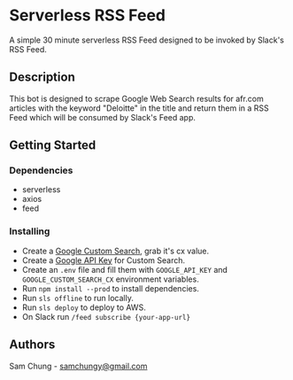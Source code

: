 # Serverless RSS Feed

A simple 30 minute serverless RSS Feed designed to be invoked by Slack's RSS Feed.

## Description

This bot is designed to scrape Google Web Search results for afr.com articles with the keyword "Deloitte" in the title and return them in a RSS Feed which will be consumed by Slack's Feed app.

## Getting Started

### Dependencies

* serverless
* axios
* feed

### Installing

* Create a [Google Custom Search](https://programmablesearchengine.google.com/), grab it's cx value.
* Create a [Google API Key](https://console.developers.google.com/apis/credentials) for Custom Search.
* Create an `.env` file and fill them with `GOOGLE_API_KEY` and `GOOGLE_CUSTOM_SEARCH_CX` environment variables.
* Run `npm install --prod` to install dependencies.
* Run `sls offline` to run locally.
* Run `sls deploy` to deploy to AWS.
* On Slack run `/feed subscribe {your-app-url}`

## Authors

Sam Chung - samchungy@gmail.com
